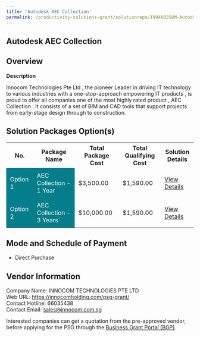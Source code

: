 ```yaml
---
title: 'Autodesk AEC Collection'
permalink: /productivity-solutions-grant/solutionrepo/199400358M-Autodsk-AEC-Collcton-G
---
```


## Autodesk AEC Collection

## Overview

**Description**

Innocom Technologies Pte Ltd , the pioneer Leader in driving IT technology to various industries with a one-stop-approach empowering IT products , is proud to offer all companies one of the most highly rated product , AEC Collection . It consists of a set of BIM and CAD tools that support projects from early-stage design through to construction.

## Solution Packages Option(s)

<table>
<tr>
<th><b>No.</b></th>
<th><b>Package Name</b></th>
<th><b>Total Package Cost</b></th>
<th><b>Total Qualifying Cost</b></th>
<th><b>Solution Details</b></th>
</tr>
<tr>
<td style='padding: 10px; background-color: #037E8A; color: #FFFFFF;'>Option 1</td>
<td style='padding: 10px; background-color: #037E8A; color: #FFFFFF;'>AEC Collection - 1 Year</td>
<td style='padding: 10px;'>$3,500.00</td>
<td style='padding: 10px;'>$1,590.00</td>
<td style='padding: 10px;'><a href='/images/psg/Innocom_AutodeskAECCollection_Desensitised_Part1.pdf' target='_blank'>View Details</a></td>
</tr>
<tr>
<td style='padding: 10px; background-color: #037E8A; color: #FFFFFF;'>Option 2</td>
<td style='padding: 10px; background-color: #037E8A; color: #FFFFFF;'>AEC Collection - 3 Years</td>
<td style='padding: 10px;'>$10,000.00</td>
<td style='padding: 10px;'>$1,590.00</td>
<td style='padding: 10px;'><a href='/images/psg/Innocom_AutodeskAECCollection_Desensitised_Part2.pdf' target='_blank'>View Details</a></td>
</tr>
</table>

## Mode and Schedule of Payment

 - Direct Purchase

## Vendor Information

 Company Name: INNOCOM TECHNOLOGIES PTE LTD <br>Web URL: https://innocomholding.com/psg-grant/ <br>Contact Hotline: 66035438 <br>Contact Email: sales@innocom.com.sg <br>

Interested companies can get a quotation from the pre-approved vendor, before applying for the PSG through the <a href='https://www.businessgrants.gov.sg/' target='_blank' rel='noopener'>Business Grant Portal (BGP)</a>.

<script src="/jquery/resize-tables.js"></script>
